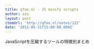 ```yaml
---
title: qfox.nl - JS minify scripts
author: azu
layout: post
itemUrl: 'http://qfox.nl/notes/122'
date: '2011-05-31T15:00:00.000Z'
---
```

JavaScriptを圧縮するツールの特徴別まとめ
